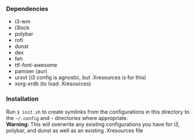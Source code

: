 ### Dependencies
- i3-wm
- i3lock
- polybar
- rofi
- dunst
- dex
- feh
- ttf-font-awesome
- pamixer (aur)
- urxvt (i3 config is agnostic, but .Xresources is for this)
- xorg-xrdb (to load .Xresources)

### Installation
Run `$ init.sh` to create symlinks from the configurations in this directory to the `~/.config` and `~` directories where appropriate.
<br>
**Warning:** This will overwrite any existing configurations you have for i3, polybar, and dunst as well as an existing .Xresources file
